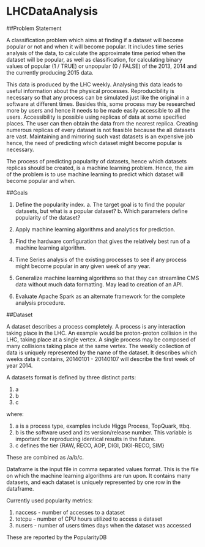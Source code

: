 # LHCDataAnalysis

##Problem Statement

A classification problem which aims at finding if a dataset will become popular or not and when it will become popular. It includes time series analysis of the data, to calculate the approximate time period when the dataset will be popular, as well as classification, for calculating binary values of popular (1 / TRUE) or unpopular (0 / FALSE) of the 2013, 2014 and the currently producing 2015 data. 

This data is produced by the LHC weekly. Analysing this data leads to useful information about the physical processes. Reproducibility is necessary so that any process can be simulated just like the original in a software at different times. Besides this, some process may be researched more by users and hence it needs to be made easily accessible to all the users. Accessibility is possible using replicas of data at some specified places. The user can then obtain the data from the nearest replica. Creating numerous replicas of every dataset is not feasible because the all datasets are vast. Maintaining and mirroring such vast datasets is an expensive job hence, the need of predicting which dataset might become popular is necessary.  

The process of predicting popularity of datasets, hence which datasets replicas should be created, is a machine learning problem. Hence, the aim of the problem is to use machine learning to predict which dataset will become popular and when.  

##Goals

1. Define the popularity index. 
a. The target goal is to find the popular datasets, but what is a popular dataset? 
b. Which parameters define popularity of the dataset?

2. Apply machine learning algorithms and analytics for prediction. 
3. Find the hardware configuration that gives the relatively best run of a machine learning algorithm. 
4. Time Series analysis of the existing processes to see if any process might become popular in any given week of any year. 
5. Generalize machine learning algorithms so that they can streamline CMS data without much data formatting. May lead to creation of an API. 
6. Evaluate Apache Spark as an alternate framework for the complete analysis procedure. 

##Dataset

A dataset describes a process completely. A process is any interaction taking place in the LHC. An example would be proton-proton collision in the LHC, taking place at a single vertex. A single process may be composed of many collisions taking place at the same vertex. The weekly collection of data is uniquely represented by the name of the dataset. It describes which weeks data it contains, 20140101 - 20140107 will describe the first week of year 2014. 

A datasets format is defined by three distinct parts:

1. a
2. b
3. c
 
where:

1. a is a process type, examples include Higgs Process, TopQuark, ttbq. 
2. b is the software used and its version/release number. This variable is important for reproducing identical results in the future.
3. c defines the tier  {RAW, RECO, AOP, DIGI, DIGI-RECO, SIM}

These are combined as /a/b/c.

Dataframe is the input file in comma separated values format. This is the file on which the machine learning algorithms are run upon. It contains many datasets, and each dataset is uniquely represented by one row in the dataframe. 

Currently used popularity metrics: 

1. naccess - number of accesses to a dataset
2. totcpu - number of CPU hours utilized to access a dataset
3. nusers - number of users times days when the dataset was accessed

These are reported by the PopularityDB


